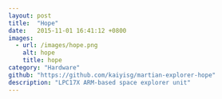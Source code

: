 ```yaml
---
layout: post
title:  "Hope"
date:   2015-11-01 16:41:12 +0800
images:
  - url: /images/hope.png
    alt: hope
    title: hope
category: "Hardware"
github: "https://github.com/kaiyisg/martian-explorer-hope"
description: "LPC17X ARM-based space explorer unit"
---
```


